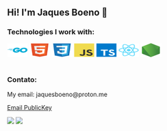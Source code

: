 ## Hi! I'm Jaques Boeno 👋

<div>
  <h3>Technologies I work with:</h3>
  <img width="48" height="32" src="https://raw.githubusercontent.com/devicons/devicon/master/icons/go/go-original-wordmark.svg" />
  <img width="48" height="32" src="https://raw.githubusercontent.com/devicons/devicon/master/icons/html5/html5-original.svg" />
  <img width="48" height="32" src="https://raw.githubusercontent.com/devicons/devicon/master/icons/css3/css3-original.svg" />
  <img width="48" height="32" src="https://raw.githubusercontent.com/devicons/devicon/master/icons/javascript/javascript-original.svg" />
  <img width="48" height="32" src="https://raw.githubusercontent.com/devicons/devicon/master/icons/typescript/typescript-original.svg" />
  <img width="48" height="32" src="https://raw.githubusercontent.com/devicons/devicon/master/icons/react/react-original.svg" />
  <img width="48" height="32" src="https://raw.githubusercontent.com/devicons/devicon/master/icons/nodejs/nodejs-original.svg" />
</div>
<br />
<div>
  <h3>Contato:</h3>
  <p>My email: jaquesboeno@proton.me</p>
  <p><a href="/publickey.jaquesboeno@proton.me.asc">Email PublicKey</a></p>
  <a href="mailto:jaquesboeno@proton.me"><img src="https://img.shields.io/badge/ProtonMail-8B89CC?style=for-the-badge&logo=protonmail&logoColor=white" /></a>
  <a href="https://t.me/JaquesJunior06"><img src="https://img.shields.io/badge/Telegram-2CA5E0?style=for-the-badge&logo=telegram&logoColor=white" /></a>
</div>

